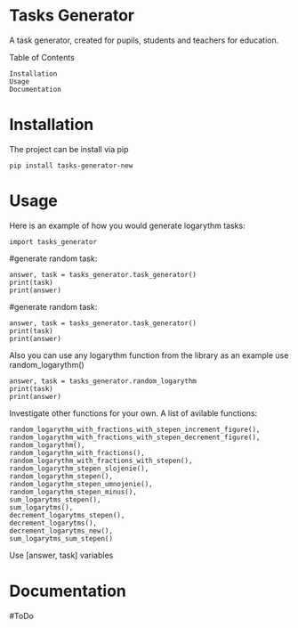 # Tasks Generator


A task generator, created for pupils, students and teachers for education. 




Table of Contents

    Installation
    Usage
    Documentation

# Installation

The project can be install via pip

    pip install tasks-generator-new

# Usage

Here is an example of how you would generate logarythm tasks:
    
    import tasks_generator
#generate random task:

    answer, task = tasks_generator.task_generator()
    print(task)
    print(answer)


#generate random task:

    answer, task = tasks_generator.task_generator()
    print(task)
    print(answer)

 Also you can use any logarythm function from the library as an example use random_logarythm()
 
    answer, task = tasks_generator.random_logarythm
    print(task)
    print(answer)

Investigate other functions for your own.
A list of avilable functions:

    random_logarythm_with_fractions_with_stepen_increment_figure(),  
    random_logarythm_with_fractions_with_stepen_decrement_figure(),	
    random_logarythm(),
    random_logarythm_with_fractions(), 	
    random_logarythm_with_fractions_with_stepen(),	
    random_logarythm_stepen_slojenie(),
    random_logarythm_stepen(),	
    random_logarythm_stepen_umnojenie(),
    random_logarythm_stepen_minus(), 
    sum_logarytms_stepen(), 
    sum_logarytms(), 
    decrement_logarytms_stepen(),
    decrement_logarytms(),
    decrement_logarytms_new(), 
    sum_logarytms_sum_stepen()


Use [answer, task] variables
 
 




# Documentation

#ToDo 
